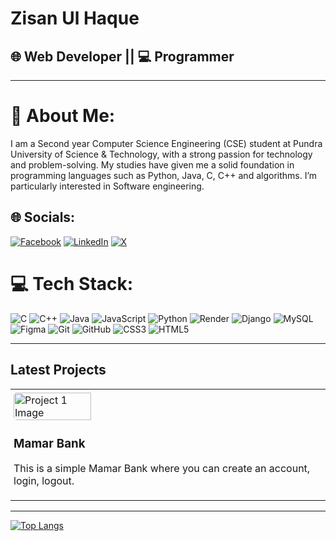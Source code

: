# Zisan Ul Haque

## 🌐 Web Developer || 💻 Programmer
---
# 💫 About Me:
I am a Second year Computer Science Engineering (CSE) student at Pundra University of Science & Technology, with a strong passion for technology and problem-solving. My studies have given me a solid foundation in programming languages such as Python, Java, C, C++ and algorithms. I’m particularly interested in Software engineering.

## 🌐 Socials:
[![Facebook](https://img.shields.io/badge/Facebook-%231877F2.svg?logo=Facebook&logoColor=white)](https://facebook.com/zisan.ul.haque.2024) [![LinkedIn](https://img.shields.io/badge/LinkedIn-%230077B5.svg?logo=linkedin&logoColor=white)](https://linkedin.com/in/zisan-ul-haque) [![X](https://img.shields.io/badge/X-black.svg?logo=X&logoColor=white)](https://x.com/_Zisan_03) 


# 💻 Tech Stack:
![C](https://img.shields.io/badge/c-%2300599C.svg?style=for-the-badge&logo=c&logoColor=white) ![C++](https://img.shields.io/badge/c++-%2300599C.svg?style=for-the-badge&logo=c%2B%2B&logoColor=white) ![Java](https://img.shields.io/badge/java-%23ED8B00.svg?style=for-the-badge&logo=openjdk&logoColor=white) ![JavaScript](https://img.shields.io/badge/javascript-%23323330.svg?style=for-the-badge&logo=javascript&logoColor=%23F7DF1E) ![Python](https://img.shields.io/badge/python-3670A0?style=for-the-badge&logo=python&logoColor=ffdd54) ![Render](https://img.shields.io/badge/Render-%46E3B7.svg?style=for-the-badge&logo=render&logoColor=white) ![Django](https://img.shields.io/badge/django-%23092E20.svg?style=for-the-badge&logo=django&logoColor=white) ![MySQL](https://img.shields.io/badge/mysql-4479A1.svg?style=for-the-badge&logo=mysql&logoColor=white) ![Figma](https://img.shields.io/badge/figma-%23F24E1E.svg?style=for-the-badge&logo=figma&logoColor=white) ![Git](https://img.shields.io/badge/git-%23F05033.svg?style=for-the-badge&logo=git&logoColor=white) ![GitHub](https://img.shields.io/badge/github-%23121011.svg?style=for-the-badge&logo=github&logoColor=white) ![CSS3](https://img.shields.io/badge/css3-%231572B6.svg?style=for-the-badge&logo=css3&logoColor=white) ![HTML5](https://img.shields.io/badge/html5-%23E34F26.svg?style=for-the-badge&logo=html5&logoColor=white)

---
## Latest Projects
<table style="width:100%">
  <tr>
    <td style="width:33%; padding: 5px;">
      <div>
         <a href="https://mamar-bank-8zxv.onrender.com/" >
            <img src="https://github.com/user-attachments/assets/155b2731-2f49-40bf-854a-cbb9f2f64c2a" alt="Project 1 Image" style="width: 50%; border-radius: 5px;">
         </a>
         <h3>Mamar Bank</h3>
         <p>This is a simple Mamar Bank where you can create an account, login, logout.</p>
      </div>
    </td>
  </tr>
</table>


---

[![Top Langs](https://github-readme-stats.vercel.app/api/top-langs/?username=ZisanUlHaque)](https://github.com/ZisanUlHaque/github-readme-stats)
